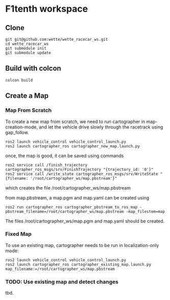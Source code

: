 # F1tenth workspace

## Clone
```
git git@github.com:wette/wette_racecar_ws.git
cd wette_racecar_ws
git submodule init
git submodule update
```

## Build with colcon
```
colcon build
```

## Create a Map
### Map From Scratch
To create a new map from scratch, we need to run cartographer in map-creation-mode, and let the vehicle drive slowly through the racetrack using gap_follow.
```
ros2 launch vehicle_control vehicle_control_launch.py
ros2 launch cartographer_ros cartographer_new_map.launch.py
```

once, the map is good, it can be saved using commands
```
ros2 service call /finish_trajectory cartographer_ros_msgs/srv/FinishTrajectory "{trajectory_id: '0'}"
ros2 service call /write_state cartographer_ros_msgs/srv/WriteState "{filename: '/root/cartographer_ws/map.pbstream'}"
```
which creates the file /root/cartographer_ws/map.pbstream

from map.pbstream, a map.pgm and map.yaml can be created using
```
ros2 run cartographer_ros cartographer_pbstream_to_ros_map -pbstream_filename=/root/cartographer_ws/map.pbstream -map_filestem=map
```
The files /root/cartographer_ws/map.pgm and map.yaml should be created.

### Fixed Map
To use an existing map, cartographer needs to be run in localization-only mode:
```
ros2 launch vehicle_control vehicle_control_launch.py
ros2 launch cartographer_ros cartographer_existing_map.launch.py map_filename:=/root/cartographer_ws/map.pbstream
```

### TODO: Use existing map and detect changes
tbd.
